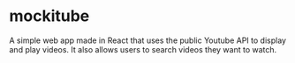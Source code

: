 # mockitube
A simple web app made in React that uses the public Youtube API to display and play videos. It also allows users to search videos they want to watch. 
